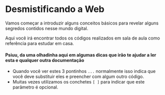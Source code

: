 # Desmistificando a Web

Vamos começar a introduzir alguns conceitos básicos para revelar alguns segredos contidos nesse mundo digital.

Aqui você irá encontrar todos os códigos realizados em sala de aula como referência para estudar em casa.

#### Psiuu, da uma olhadinha aqui em algumas dicas que irão te ajudar a ler esta e qualquer outra documentação

* Quando você ver estes 3 pontinhos
  `...`
  normalmente isso indica que você deve substituir eles e preencher com algum outro código.
* Muitas vezes utilizamos os conchetes
  `[ ]`
  para indicar que este parâmetro é opcional.



